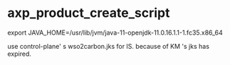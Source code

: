 # axp_product_create_script
export JAVA_HOME=/usr/lib/jvm/java-11-openjdk-11.0.16.1.1-1.fc35.x86_64

use control-plane' s wso2carbon.jks for IS. because of KM 's jks has expired.
